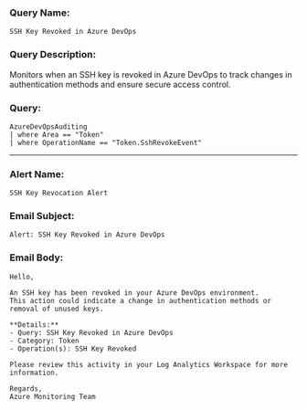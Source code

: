 ### Query Name:  
`SSH Key Revoked in Azure DevOps`

### Query Description:  
Monitors when an SSH key is revoked in Azure DevOps to track changes in authentication methods and ensure secure access control.

### Query:  
```kql
AzureDevOpsAuditing
| where Area == "Token"
| where OperationName == "Token.SshRevokeEvent"
```

---

### Alert Name:  
`SSH Key Revocation Alert`

### Email Subject:  
`Alert: SSH Key Revoked in Azure DevOps`

### Email Body:  
```
Hello,

An SSH key has been revoked in your Azure DevOps environment.  
This action could indicate a change in authentication methods or removal of unused keys.

**Details:**  
- Query: SSH Key Revoked in Azure DevOps  
- Category: Token  
- Operation(s): SSH Key Revoked

Please review this activity in your Log Analytics Workspace for more information.

Regards,  
Azure Monitoring Team
```
